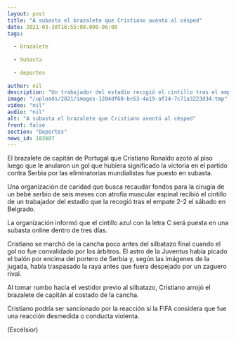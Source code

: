 ```yaml
---
layout: post
title: "A subasta el brazalete que Cristiano aventó al césped"
date: 2021-03-30T16:55:00.000-06:00
tags:
  
  - brazalete
  
  - Subasta
  
  - deportes
  
author: nil
description: "Un trabajador del estadio recogió el cintillo tras el empate 2-2 con Serbia y se lo dio a una organización de caridad que busca fondos para la cirugía de un bebé de seis meses con atrofia muscular espinal"
image: "/uploads/2021/images-1204df60-bc63-4a19-af34-7c71a3223d34.tmp"
video: "nil"
audio: "nil"
alt: "A subasta el brazalete que Cristiano aventó al césped"
front: false
section: "Deportes"
news_id: 183607
---
```


El brazalete de capitán de Portugal que Cristiano Ronaldo azotó al piso luego que le anularon un gol que hubiera significado la victoria en el partido contra Serbia por las eliminatorias mundialistas fue puesto en subasta.

Una organización de caridad que busca recaudar fondos para la cirugía de un bebé serbio de seis meses con atrofia muscular espinal recibió el cintillo de un trabajador del estadio que la recogió tras el empate 2-2 el sábado en Belgrado.

La organización informó que el cintillo azul con la letra C será puesta en una subasta online dentro de tres días.

Cristiano se marchó de la cancha poco antes del silbatazo final cuando el gol no fue convalidado por los árbitros. El astro de la Juventus había picado el balón por encima del portero de Serbia y, según las imágenes de la jugada, había traspasado la raya antes que fuera despejado por un zaguero rival.

Al tomar rumbo hacia el vestidor previo al silbatazo, Cristiano arrojó el brazalete de capitán al costado de la cancha.

Cristiano podría ser sancionado por la reacción si la FIFA considera que fue una reacción desmedida o conducta violenta.

(Excélsior)